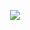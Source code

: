 <p align="center">
  <img src="https://readme-typing-svg.herokuapp.com?font=Fira+Code&weight=800&size=26&pause=1000&color=FF0000&center=true&vCenter=true&width=500&lines=I+am+Batman.;Batman+who+codes..." />
</p>


